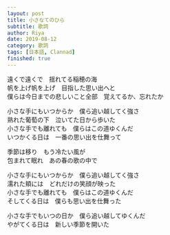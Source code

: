 ```yaml
---
layout: post
title: 小さなてのひら
subtitle: 歌詞
author: Riya
date: 2019-08-12
category: 歌詞
tags: [日本語, Clannad]
finished: true
---
```


<p>
遠くで遠くで　揺れてる稲穂の海<br>
帆を上げ帆を上げ　目指した思い出へと<br>
僕らは今日までの悲しいこと全部　覚えてるか、忘れたか<br>
</p><p>
小さな手にもいつからか　僕ら追い越してく強さ<br>
熟れた葡萄の下　泣いてた日から歩いた<br>
小さな手でも離れても　僕らはこの道ゆくんだ<br>
いつかくる日は　一番の思い出を仕舞って<br>
</p><p>
季節は移り　もう冷たい風が<br>
包まれて眠れ　あの春の歌の中で<br>
</p><p>
小さな手にもいつからか　僕ら追い越してく強さ<br>
濡れた頬には　どれだけの笑顔が映った<br>
小さな手でも離れても　僕らはこの道ゆくんだ<br>
そしてくる日は　僕らも思い出を仕舞った<br>
</p><p>
小さな手でもいつの日か　僕ら追い越してゆくんだ<br>
やがてくる日は　新しい季節を開いた<br>
</p>